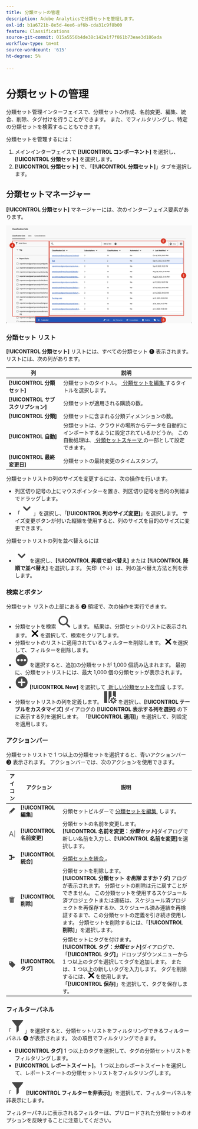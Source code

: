 ```yaml
---
title: 分類セットの管理
description: Adobe Analyticsで分類セットを管理します。
exl-id: b1a6721b-8e5d-4ee6-af6b-cda31c9f8b00
feature: Classifications
source-git-commit: 015a5556b4de38c142e1f7f861b73eae3d186ada
workflow-type: tm+mt
source-wordcount: '615'
ht-degree: 5%

---
```


# 分類セットの管理

分類セット管理インターフェイスで、分類セットの作成、名前変更、編集、統合、削除、タグ付けを行うことができます。 また、でフィルタリングし、特定の分類セットを検索することもできます。

分類セットを管理するには：

1. メインインターフェイスで **[!UICONTROL コンポーネント]** を選択し、**[!UICONTROL 分類セット]** を選択します。
1. **[!UICONTROL 分類セット]** で、「**[!UICONTROL 分類セット]**」タブを選択します。

## 分類セットマネージャー

**[!UICONTROL 分類セット]** マネージャーには、次のインターフェイス要素があります。

![&#x200B; 分類セットマネージャー &#x200B;](assets/classification-sets-manage.png)


### 分類セット リスト

**[!UICONTROL 分類セット]** リストには、すべての分類セット ➊ 表示されます。 リストには、次の列があります。

| 列 | 説明 |
|---|---|
| **[!UICONTROL 分類セット]** | 分類セットのタイトル。 [&#x200B; 分類セットを編集 &#x200B;](create.md#edit-a-classification-set) するタイトルを選択します。 |
| **[!UICONTROL サブスクリプション]** | 分類セットが適用される購読の数。 |
| **[!UICONTROL 分類]** | 分類セットに含まれる分類ディメンションの数。 |
| **[!UICONTROL 自動]** | 分類セットは、クラウドの場所からデータを自動的にインポートするように設定されているかどうか。 この自動処理は、[&#x200B; 分類セットスキーマ &#x200B;](schema.md) の一部として設定できます。 |
| **[!UICONTROL 最終変更日]** | 分類セットの最終変更のタイムスタンプ。 |

分類セットリストの列のサイズを変更するには、次の操作を行います。

* 列区切り記号の上にマウスポインターを置き、列区切り記号を目的の列幅までドラッグします。
* 「![&#x200B; 山形の下 &#x200B;](/help/assets/icons/ChevronDown.svg)」を選択し、「**[!UICONTROL 列のサイズ変更]**」を選択します。 サイズ変更ボタンが付いた縦線を使用すると、列のサイズを目的のサイズに変更できます。

分類セットリストの列を並べ替えるには

* ![ChevronDown](/help/assets/icons/ChevronDown.svg) を選択し、**[!UICONTROL 昇順で並べ替え]** または **[!UICONTROL 降順で並べ替え]** を選択します。 矢印（↑↓）は、列の並べ替え方法と列を示します。

### 検索とボタン

分類セット リストの上部にある ➋ 領域で、次の操作を実行できます。

* 分類セットを検索 ![&#x200B; 検索 &#x200B;](/help/assets/icons/Search.svg) します。 結果は、分類セットのリストに表示されます。 ![CrossSize200](/help/assets/icons/CrossSize200.svg) を選択して、検索をクリアします。
* 分類セットのリストに適用されているフィルターを削除します。 ![CrossSize100](/help/assets/icons/CrossSize100.svg) を選択して、フィルターを削除します。
* ![MoreCircle](/help/assets/icons/MoreCircle.svg) を選択すると、追加の分類セットが 1,000 個読み込まれます。 最初に、分類セットリストには、最大 1,000 個の分類セットが表示されます。
* ![AddCircle](/help/assets/icons/AddCircle.svg) **[!UICONTROL New]** を選択して [&#x200B; 新しい分類セットを作成 &#x200B;](create.md#create-a-classification-set) します。
* 分類セットリストの列を定義します。 ![ColumnSetting](/help/assets/icons/ColumnSetting.svg) を選択し、**[!UICONTROL テーブルをカスタマイズ]** ダイアログの **[!UICONTROL 表示する列を選択]** の下に表示する列を選択します。 「**[!UICONTROL 適用]**」を選択して、列設定を適用します。


### アクションバー

分類セットリストで 1 つ以上の分類セットを選択すると、青いアクションバー ➌ 表示されます。 アクションバーでは、次のアクションを使用できます。

| アイコン | アクション | 説明 |
|---|---|---|
| ![編集](/help/assets/icons/Edit.svg) | **[!UICONTROL 編集]** | 分類セットビルダーで [&#x200B; 分類セットを編集 &#x200B;](create.md#edit-a-classification-set) します。 |
| ![名前変更](/help/assets/icons/Rename.svg) | **[!UICONTROL 名前変更]** | 分類セットの名前を変更します。<br/>**[!UICONTROL 名前を変更：_分類セット_]**&#x200B;ダイアログで新しい名前を入力し、**[!UICONTROL 名前を変更]**&#x200B;を選択します。 |
| ![Merge](/help/assets/icons/Merge.svg) | **[!UICONTROL 統合]** | [&#x200B; 分類セットを統合 &#x200B;](/help/components/classifications/sets/consolidations/manage.md)。 |
| ![削除](/help/assets/icons/Delete.svg) | **[!UICONTROL 削除]** | 分類セットを削除します。<br/>**[!UICONTROL 分類セット _を削除_ ますか？ダ]** アログが表示されます。 分類セットの削除は元に戻すことができません。 この分類セットを使用するスケジュール済プロジェクトまたは連結は、スケジュール済プロジェクトを再保存するか、スケジュール済み連結を再検証するまで、この分類セットの定義を引き続き使用します。 分類セットを削除するには、「**[!UICONTROL 削除]**」を選択します。 |
| ![ラベル](/help/assets/icons/Label.svg) | **[!UICONTROL タグ]** | 分類セットにタグを付けます。<br/>**[!UICONTROL タグ：_分類セット_]**&#x200B;ダイアログで、「**[!UICONTROL タグ]**」ドロップダウンメニューから 1 つ以上のタグを選択してタグを追加します。 または、1 つ以上の新しいタグを入力します。 タグを削除するには、![CrossSize100](/help/assets/icons/CrossSize100.svg) を使用します。 <br/> 「**[!UICONTROL 保存]**」を選択して、タグを保存します。 |


### フィルターパネル

「![&#x200B; フィルター &#x200B;](/help/assets/icons/Filter.svg)」を選択すると、分類セットリストをフィルタリングできるフィルターパネル ➍ が表示されます。 次の項目でフィルタリングできます。

* **[!UICONTROL タグ]** 1 つ以上のタグを選択して、タグの分類セットリストをフィルタリングします。
* **[!UICONTROL レポートスイート]**。 1 つ以上のレポートスイートを選択して、レポートスイートの分類セットリストをフィルタリングします。

「![&#x200B; フィルター &#x200B;](/help/assets/icons/Filter.svg) **[!UICONTROL フィルターを非表示]**」を選択して、フィルターパネルを非表示にします。

フィルターパネルに表示されるフィルターは、プリロードされた分類セットのオプションを反映することに注意してください。


<!-- old content

The Classification set manager allows you to create, edit, or delete classification sets.

**[!UICONTROL Components]** > **[!UICONTROL Classification sets]** > **[!UICONTROL Sets]**

Classification sets consist of **Subscriptions** (report suite and dimension combinations) and **Classification names** (dimensions containing classification data). Subscriptions are configured under [Settings](settings.md), while classification names are configured under [Schema](schema.md).

## Filter classification sets

The left side of the Classification set manager provides filter settings to locate the desired classification set. Clicking the filter icon toggles the filter settings visibility. You can filter classification sets by **[!UICONTROL Tags]** or **[!UICONTROL Report suite]**.

![Classification set filters](../../assets/classification-set-filters.png)

Note that 1,000 classification sets are preloaded at a time. The filters shown in the left rail reflect the options for the sets that are preloaded.

## Classification set manager columns

The following columns are available in the Classification set manager:

* **[!UICONTROL Classification set]**: The classification set name. Clicking a classification set name edits its [settings](settings.md).
* **[!UICONTROL Subscriptions]**: The number of subscriptions that this classification set applies to.
* **[!UICONTROL Classifications]**: The number of classification dimensions that the classification set contains.
* **[!UICONTROL Automated]**: Determines if the classification set is configured to automatically import data from a cloud location. Automation can be configured in the classification set's [schema](schema.md).
* **[!UICONTROL Last Modified]**: The date and time that the classification set was last modified.

## Create or edit options

The following buttons are available in the Classification set manager:

* **[!UICONTROL Add]**: [Create](create.md) a classification set.
* **[!UICONTROL Search by title]**: Search for classification sets by name.
* **[!UICONTROL Load more]**: The Classification set manager initially displays up to 1000 classification sets. This button loads 1000 more classification sets.
* **Show/Hide columns**: Toggle visibility for any column besides [!UICONTROL Classification set].

Select one or more classification sets by clicking the checkbox next to the desired classification set. Selecting a classification set reveals the following options:

* **[!UICONTROL Tag]**: Add one or more tags to the selected classification sets, which allows you to organize or group classification sets to make them easier to locate in the future.
* **[!UICONTROL Delete]**: Deletes the classification set. Classification dimensions based on this classification set are no longer available. Scheduled projects using the deleted classification set continue using dependent dimensions until you resave the scheduled project.
* **[!UICONTROL Consolidate]**: Start a new [consolidation](../consolidations/process.md).
* **[!UICONTROL Rename]**: Rename the selected classification set.

-->
